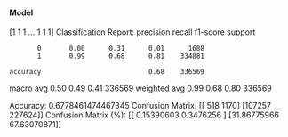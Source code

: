#### Model
[1 1 1 ... 1 1 1]
Classification Report:
              precision    recall  f1-score   support

           0       0.00      0.31      0.01      1688
           1       0.99      0.68      0.81    334881

    accuracy                           0.68    336569
   macro avg       0.50      0.49      0.41    336569
weighted avg       0.99      0.68      0.80    336569

Accuracy: 0.6778461474467345
Confusion Matrix:
[[   518   1170]
 [107257 227624]]
Confusion Matrix (%):
[[ 0.15390603  0.3476256 ]
 [31.86775966 67.63070871]]
